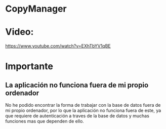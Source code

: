 # CopyManager
# Video:
https://www.youtube.com/watch?v=EXhTbYV1qBE
# Importante
La aplicación no funciona fuera de mi propio ordenador
-
No he podido encontrar la forma de trabajar con la base de datos fuera de mi propio ordenador, por lo que la aplicación no funciona fuera de este, ya que requiere de autenticación a traves de la base de datos y muchas funciones mas que dependen de ello. 
